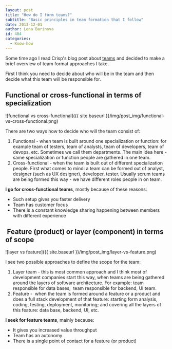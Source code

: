 ```yaml
---
layout: post
title: "How do I form teams?"
subtitle: "Basic principles in team formation that I follow"
date: 2013-12-01
author: Lena Barinova
id: 404
categories:
  - Know-how
---
```


Some time ago I read Crisp's blog post about [teams](http://blog.crisp.se/2013/11/08/mattiasskarin/function-team-vs-feature-team-a-definition?utm_source=feedly) and decided to make a brief overview of team format approaches I take.

First I think you need to decide about who will be in the team and then decide what this team will be responsible for.

## Functional or cross-functional in terms of specialization

![functional vs cross-functional]({{ site.baseurl }}/img/post_img/functional-vs-cross-functional.png)

There are two ways how to decide who will the team consist of:

1.  Functional - when team is built around one specialization or function: for example team of testers, team of analysts, team of developers, team of devops, etc. Sometimes we call them departments. The main idea here - same specialization or function people are gathered in one team.
2.  Cross-functional - when the team is built out of different specialization people. First what comes to mind: a team can be formed out of analyst, designer (such as UX designer), developer, tester. Usually scrum teams are being formed this way - we have different roles people in on team.

**I go for cross-functional teams**, mostly because of these reasons:

*   Such setup gives you faster delivery
*   Team has customer focus
*   There is a constant knowledge sharing happening between members with different experience

##  Feature (product) or layer (component) in terms of scope

![layer vs feature]({{ site.baseurl }}/img/post_img/layer-vs-feature.png)

I see two possible approaches to define the scope for the team:

1.  Layer team - this is most common approach and I think most of development companies start this way, when teams are being gathered around the layers of software architecture. For example: team responsible for data bases,  team responsible for backend, UI team.
2.  Feature -  when the team is formed around a feature or a product and does a full stack development of that feature: starting form analysis, coding, testing, deployment, monitoring; and covering all the layers of this feature: data base, backend, UI, etc.

**I seek for feature teams**, mainly because:

*   It gives you increased value throughput
*   Team has an autonomy
*   There is a single point of contact for a feature (or product)